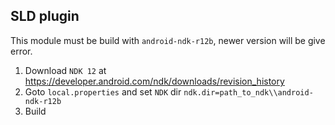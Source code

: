 ## SLD plugin
This module must be build with ``android-ndk-r12b``, newer version will be give error.

1. Download ``NDK 12`` at https://developer.android.com/ndk/downloads/revision_history
2. Goto ``local.properties`` and set ``NDK`` dir ``ndk.dir=path_to_ndk\\android-ndk-r12b``
3. Build